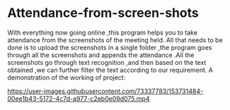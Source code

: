 # Attendance-from-screen-shots
With everything now going online ,this program helps you to take attendance from the screenshots of the meeting held.
All that needs to be done is to upload the screenshots in a single folder ,the program goes through all the screenshots and appends the attendance .All the screenshots go through text recognition ,and then based on the text obtained ,we can further filter the text according to our requirement.
A demonstration of the working of project:


https://user-images.githubusercontent.com/73337783/153731484-00ee1b43-5172-4c7d-a977-c2eb0e09d075.mp4





